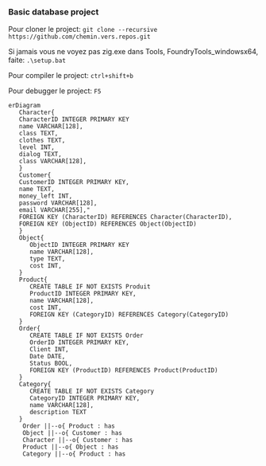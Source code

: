 ###  Basic database project

Pour cloner le project:
`git clone --recursive https://github.com/chemin.vers.repos.git`

Si jamais vous ne voyez pas zig.exe dans Tools, FoundryTools_windowsx64, faite:
`.\setup.bat`

Pour compiler le project:
`ctrl+shift+b`

Pour debugger le project:
`F5`

```mermaid
erDiagram
   Character{
   CharacterID INTEGER PRIMARY KEY
   name VARCHAR[128],
   class TEXT,
   clothes TEXT,
   level INT,
   dialog TEXT,
   class VARCHAR[128],
   }
   Customer{
   CustomerID INTEGER PRIMARY KEY,
   name TEXT,
   money_left INT,
   password VARCHAR[128],
   email VARCHAR[255],"
   FOREIGN KEY (CharacterID) REFERENCES Character(CharacterID),
   FOREIGN KEY (ObjectID) REFERENCES Object(ObjectID)
   }
   Object{
      ObjectID INTEGER PRIMARY KEY
      name VARCHAR[128],
      type TEXT,
      cost INT,
   }
   Product{
      CREATE TABLE IF NOT EXISTS Produit 
      ProductID INTEGER PRIMARY KEY, 
      name VARCHAR[128], 
      cost INT, 
      FOREIGN KEY (CategoryID) REFERENCES Category(CategoryID) 
   }
   Order{
      CREATE TABLE IF NOT EXISTS Order 
      OrderID INTEGER PRIMARY KEY,  
      Client INT, 
      Date DATE,  
      Status BOOL,   
      FOREIGN KEY (ProductID) REFERENCES Product(ProductID) 
   }
   Category{
      CREATE TABLE IF NOT EXISTS Category 
      CategoryID INTEGER PRIMARY KEY,  
      name VARCHAR[128],  
      description TEXT  
   }
    Order ||--o{ Product : has
    Object ||--o{ Customer : has
    Character ||--o{ Customer : has
    Product ||--o{ Object : has
    Category ||--o{ Product : has
```
